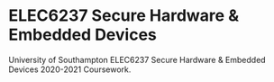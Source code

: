 # ELEC6237 Secure Hardware & Embedded Devices

University of Southampton ELEC6237 Secure Hardware & Embedded Devices 2020-2021 Coursework.
